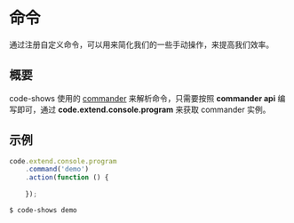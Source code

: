 # 命令
通过注册自定义命令，可以用来简化我们的一些手动操作，来提高我们效率。

## 概要
code-shows 使用的 [commander](https://www.npmjs.com/package/commander) 来解析命令，只需要按照 **commander api** 编写即可，通过 **code.extend.console.program** 来获取 commander 实例。

## 示例
``` js
code.extend.console.program
    .command('demo')
    .action(function () {
        
    });
```
``` bash
$ code-shows demo
```